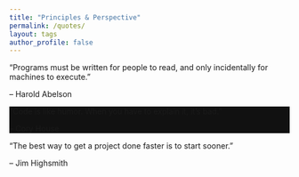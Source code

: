 ```yaml
---
title: "Principles & Perspective"
permalink: /quotes/
layout: tags
author_profile: false
---
```


<div class="quotes-wrapper">
  <div class="quote-card">
    <p class="quote">“Programs must be written for people to read, and only incidentally for machines to execute.”</p>
    <p class="author">– Harold Abelson</p>
  </div>

  <div class="quote-card" style="background-color: #111;">
  <p class="quote">“Code is like humor. When you have to explain it, it’s bad.”</p>
  <p class="author">– Cory House</p>
</div>


  <div class="quote-card">
    <p class="quote">“The best way to get a project done faster is to start sooner.”</p>
    <p class="author">– Jim Highsmith</p>
  </div>
</div>


